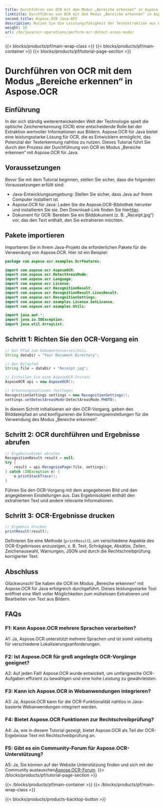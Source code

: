 ```yaml
---
title: Durchführen von OCR mit dem Modus „Bereiche erkennen“ in Aspose.OCR
linktitle: Durchführen von OCR mit dem Modus „Bereiche erkennen“ in Aspose.OCR
second_title: Aspose.OCR Java-API
description: Nutzen Sie die Leistungsfähigkeit der Textextraktion aus Bildern mit Aspose.OCR für Java. Ein umfassendes Tutorial zur OCR mit dem Modus „Bereiche erkennen“.
weight: 10
url: /de/java/ocr-operations/perform-ocr-detect-areas-mode/
---
```


{{< blocks/products/pf/main-wrap-class >}}
{{< blocks/products/pf/main-container >}}
{{< blocks/products/pf/tutorial-page-section >}}

# Durchführen von OCR mit dem Modus „Bereiche erkennen“ in Aspose.OCR

## Einführung

In der sich ständig weiterentwickelnden Welt der Technologie spielt die optische Zeichenerkennung (OCR) eine entscheidende Rolle bei der Extraktion wertvoller Informationen aus Bildern. Aspose.OCR für Java bietet eine leistungsstarke Lösung für OCR, die es Entwicklern ermöglicht, das Potenzial der Texterkennung nahtlos zu nutzen. Dieses Tutorial führt Sie durch den Prozess der Durchführung von OCR im Modus „Bereiche erkennen“ mit Aspose.OCR für Java.

## Voraussetzungen

Bevor Sie mit dem Tutorial beginnen, stellen Sie sicher, dass die folgenden Voraussetzungen erfüllt sind:

- Java-Entwicklungsumgebung: Stellen Sie sicher, dass Java auf Ihrem Computer installiert ist.
-  Aspose.OCR für Java: Laden Sie die Aspose.OCR-Bibliothek herunter und installieren Sie sie. Den Download-Link finden Sie hier[Hier](https://releases.aspose.com/ocr/java/).
- Dokument für OCR: Bereiten Sie ein Bilddokument (z. B. „Receipt.jpg“) vor, das den Text enthält, den Sie extrahieren möchten.

## Pakete importieren

Importieren Sie in Ihrem Java-Projekt die erforderlichen Pakete für die Verwendung von Aspose.OCR. Hier ist ein Beispiel:

```java
package com.aspose.ocr.examples.OcrFeatures;

import com.aspose.ocr.AsposeOCR;
import com.aspose.ocr.DetectAreasMode;
import com.aspose.ocr.Language;
import com.aspose.ocr.License;
import com.aspose.ocr.RecognitionResult;
import com.aspose.ocr.RecognitionResult.LinesResult;
import com.aspose.ocr.RecognitionSettings;
import com.aspose.ocr.examples.License.SetLicense;
import com.aspose.ocr.examples.Utils;

import java.awt.*;
import java.io.IOException;
import java.util.ArrayList;
```

## Schritt 1: Richten Sie den OCR-Vorgang ein

```java
// Der Pfad zum Dokumentenverzeichnis.
String dataDir = "Your Document Directory";

// Der Bildpfad
String file = dataDir + "Receipt.jpg";

// Erstellen Sie eine AsposeOCR-Instanz
AsposeOCR api = new AsposeOCR();

// Erkennungsoptionen festlegen
RecognitionSettings settings = new RecognitionSettings();
settings.setDetectAreasMode(DetectAreasMode.PHOTO);
```

In diesem Schritt initialisieren wir den OCR-Vorgang, geben den Bilddateipfad an und konfigurieren die Erkennungseinstellungen für die Verwendung des Modus „Bereiche erkennen“.

## Schritt 2: OCR durchführen und Ergebnisse abrufen

```java
// Ergebnisobjekt abrufen
RecognitionResult result = null;
try {
    result = api.RecognizePage(file, settings);
} catch (IOException e) {
    e.printStackTrace();
}
```

Führen Sie den OCR-Vorgang mit dem angegebenen Bild und den angegebenen Einstellungen aus. Das Ergebnisobjekt enthält den extrahierten Text und andere relevante Informationen.

## Schritt 3: OCR-Ergebnisse drucken

```java
// Ergebnis drucken
printResult(result);
```

Definieren Sie eine Methode (`printResult`), um verschiedene Aspekte des OCR-Ergebnisses anzuzeigen, z. B. Text, Schräglage, Absätze, Zeilen, Zeichenauswahl, Warnungen, JSON und durch die Rechtschreibprüfung korrigierter Text.

## Abschluss

Glückwunsch! Sie haben die OCR im Modus „Bereiche erkennen“ mit Aspose.OCR für Java erfolgreich durchgeführt. Dieses leistungsstarke Tool eröffnet eine Welt voller Möglichkeiten zum mühelosen Extrahieren und Bearbeiten von Text aus Bildern.

## FAQs

### F1: Kann Aspose.OCR mehrere Sprachen verarbeiten?

A1: Ja, Aspose.OCR unterstützt mehrere Sprachen und ist somit vielseitig für verschiedene Lokalisierungsanforderungen.

### F2: Ist Aspose.OCR für groß angelegte OCR-Vorgänge geeignet?

A2: Auf jeden Fall! Aspose.OCR wurde entwickelt, um umfangreiche OCR-Aufgaben effizient zu bewältigen und eine hohe Leistung zu gewährleisten.

### F3: Kann ich Aspose.OCR in Webanwendungen integrieren?

A3: Ja, Aspose.OCR kann für die OCR-Funktionalität nahtlos in Java-basierte Webanwendungen integriert werden.

### F4: Bietet Aspose.OCR Funktionen zur Rechtschreibprüfung?

A4: Ja, wie in diesem Tutorial gezeigt, bietet Aspose.OCR als Teil der OCR-Ergebnisse Text mit Rechtschreibprüfung an.

### F5: Gibt es ein Community-Forum für Aspose.OCR-Unterstützung?

 A5: Ja, Sie können auf der Website Unterstützung finden und sich mit der Community austauschen[Aspose.OCR-Forum](https://forum.aspose.com/c/ocr/16).
{{< /blocks/products/pf/tutorial-page-section >}}

{{< /blocks/products/pf/main-container >}}
{{< /blocks/products/pf/main-wrap-class >}}

{{< blocks/products/products-backtop-button >}}
